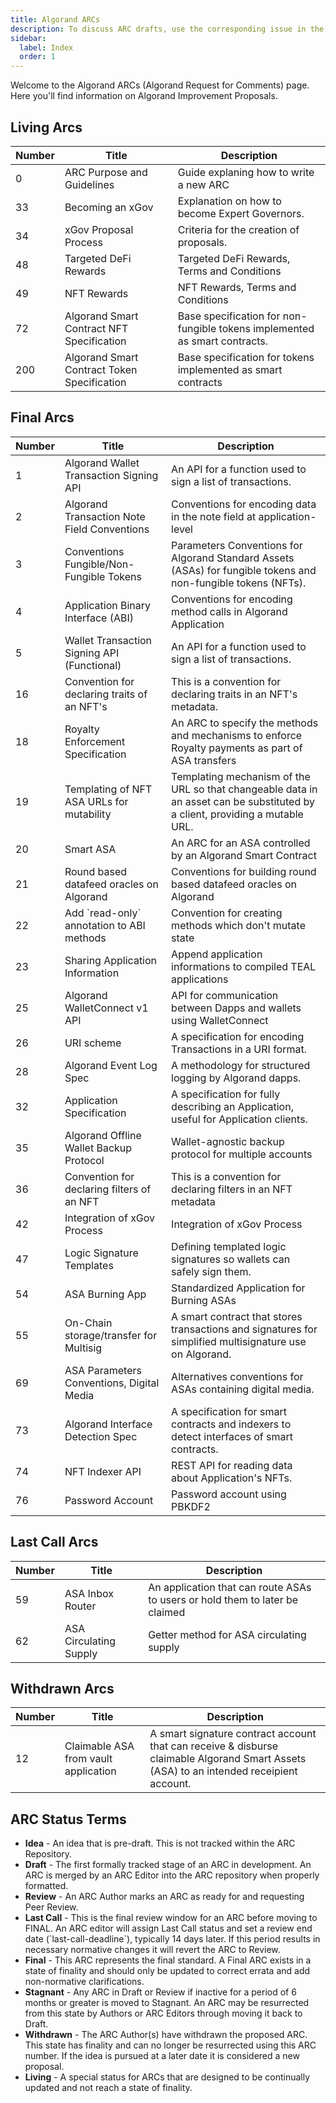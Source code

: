 ```yaml
---
title: Algorand ARCs
description: To discuss ARC drafts, use the corresponding issue in the issue tracker.
sidebar:
  label: Index
  order: 1
---
```


Welcome to the Algorand ARCs (Algorand Request for Comments) page. Here you'll find information on Algorand Improvement Proposals.

<section>
  <h2>Living Arcs</h2>
  <table>
    <thead>
      <tr>
        <th>Number</th>
        <th>Title</th>
        <th>Description</th>
      </tr>
    </thead>
    <tbody>
      <tr>
    <td><a href="/standards/arcs/0" style='display: block; text-decoration: none; color: inherit;'>0</a></td>
    <td><a href="/standards/arcs/0" style='display: block; text-decoration: none; color: inherit;'>ARC Purpose and Guidelines</a></td>
    <td><a href="/standards/arcs/0" style='display: block; text-decoration: none; color: inherit;'>Guide explaning how to write a new ARC</a></td>
  </tr>
      <tr>
    <td><a href="/standards/arcs/33" style='display: block; text-decoration: none; color: inherit;'>33</a></td>
    <td><a href="/standards/arcs/33" style='display: block; text-decoration: none; color: inherit;'>Becoming an xGov</a></td>
    <td><a href="/standards/arcs/33" style='display: block; text-decoration: none; color: inherit;'>Explanation on how to become Expert Governors.</a></td>
  </tr>
      <tr>
    <td><a href="/standards/arcs/34" style='display: block; text-decoration: none; color: inherit;'>34</a></td>
    <td><a href="/standards/arcs/34" style='display: block; text-decoration: none; color: inherit;'>xGov Proposal Process</a></td>
    <td><a href="/standards/arcs/34" style='display: block; text-decoration: none; color: inherit;'>Criteria for the creation of proposals.</a></td>
  </tr>
      <tr>
    <td><a href="/standards/arcs/48" style='display: block; text-decoration: none; color: inherit;'>48</a></td>
    <td><a href="/standards/arcs/48" style='display: block; text-decoration: none; color: inherit;'>Targeted DeFi Rewards</a></td>
    <td><a href="/standards/arcs/48" style='display: block; text-decoration: none; color: inherit;'>Targeted DeFi Rewards, Terms and Conditions</a></td>
  </tr>
      <tr>
    <td><a href="/standards/arcs/49" style='display: block; text-decoration: none; color: inherit;'>49</a></td>
    <td><a href="/standards/arcs/49" style='display: block; text-decoration: none; color: inherit;'>NFT Rewards</a></td>
    <td><a href="/standards/arcs/49" style='display: block; text-decoration: none; color: inherit;'>NFT Rewards, Terms and Conditions</a></td>
  </tr>
      <tr>
    <td><a href="/standards/arcs/72" style='display: block; text-decoration: none; color: inherit;'>72</a></td>
    <td><a href="/standards/arcs/72" style='display: block; text-decoration: none; color: inherit;'>Algorand Smart Contract NFT Specification</a></td>
    <td><a href="/standards/arcs/72" style='display: block; text-decoration: none; color: inherit;'>Base specification for non-fungible tokens implemented as smart contracts.</a></td>
  </tr>
      <tr>
    <td><a href="/standards/arcs/200" style='display: block; text-decoration: none; color: inherit;'>200</a></td>
    <td><a href="/standards/arcs/200" style='display: block; text-decoration: none; color: inherit;'>Algorand Smart Contract Token Specification</a></td>
    <td><a href="/standards/arcs/200" style='display: block; text-decoration: none; color: inherit;'>Base specification for tokens implemented as smart contracts</a></td>
  </tr>
    </tbody>
  </table>
</section>
<section>
  <h2>Final Arcs</h2>
  <table>
    <thead>
      <tr>
        <th>Number</th>
        <th>Title</th>
        <th>Description</th>
      </tr>
    </thead>
    <tbody>
      <tr>
    <td><a href="/standards/arcs/1" style='display: block; text-decoration: none; color: inherit;'>1</a></td>
    <td><a href="/standards/arcs/1" style='display: block; text-decoration: none; color: inherit;'>Algorand Wallet Transaction Signing API</a></td>
    <td><a href="/standards/arcs/1" style='display: block; text-decoration: none; color: inherit;'>An API for a function used to sign a list of transactions.</a></td>
  </tr>
      <tr>
    <td><a href="/standards/arcs/2" style='display: block; text-decoration: none; color: inherit;'>2</a></td>
    <td><a href="/standards/arcs/2" style='display: block; text-decoration: none; color: inherit;'>Algorand Transaction Note Field Conventions</a></td>
    <td><a href="/standards/arcs/2" style='display: block; text-decoration: none; color: inherit;'>Conventions for encoding data in the note field at application-level</a></td>
  </tr>
      <tr>
    <td><a href="/standards/arcs/3" style='display: block; text-decoration: none; color: inherit;'>3</a></td>
    <td><a href="/standards/arcs/3" style='display: block; text-decoration: none; color: inherit;'>Conventions Fungible/Non-Fungible Tokens</a></td>
    <td><a href="/standards/arcs/3" style='display: block; text-decoration: none; color: inherit;'>Parameters Conventions for Algorand Standard Assets (ASAs) for fungible tokens and non-fungible tokens (NFTs).</a></td>
  </tr>
      <tr>
    <td><a href="/standards/arcs/4" style='display: block; text-decoration: none; color: inherit;'>4</a></td>
    <td><a href="/standards/arcs/4" style='display: block; text-decoration: none; color: inherit;'>Application Binary Interface (ABI)</a></td>
    <td><a href="/standards/arcs/4" style='display: block; text-decoration: none; color: inherit;'>Conventions for encoding method calls in Algorand Application</a></td>
  </tr>
      <tr>
    <td><a href="/standards/arcs/5" style='display: block; text-decoration: none; color: inherit;'>5</a></td>
    <td><a href="/standards/arcs/5" style='display: block; text-decoration: none; color: inherit;'>Wallet Transaction Signing API (Functional)</a></td>
    <td><a href="/standards/arcs/5" style='display: block; text-decoration: none; color: inherit;'>An API for a function used to sign a list of transactions.</a></td>
  </tr>
      <tr>
    <td><a href="/standards/arcs/16" style='display: block; text-decoration: none; color: inherit;'>16</a></td>
    <td><a href="/standards/arcs/16" style='display: block; text-decoration: none; color: inherit;'>Convention for declaring traits of an NFT's</a></td>
    <td><a href="/standards/arcs/16" style='display: block; text-decoration: none; color: inherit;'>This is a convention for declaring traits in an NFT's metadata.</a></td>
  </tr>
      <tr>
    <td><a href="/standards/arcs/18" style='display: block; text-decoration: none; color: inherit;'>18</a></td>
    <td><a href="/standards/arcs/18" style='display: block; text-decoration: none; color: inherit;'>Royalty Enforcement Specification</a></td>
    <td><a href="/standards/arcs/18" style='display: block; text-decoration: none; color: inherit;'>An ARC to specify the methods and mechanisms to enforce Royalty payments as part of ASA transfers</a></td>
  </tr>
      <tr>
    <td><a href="/standards/arcs/19" style='display: block; text-decoration: none; color: inherit;'>19</a></td>
    <td><a href="/standards/arcs/19" style='display: block; text-decoration: none; color: inherit;'>Templating of NFT ASA URLs for mutability</a></td>
    <td><a href="/standards/arcs/19" style='display: block; text-decoration: none; color: inherit;'>Templating mechanism of the URL so that changeable data in an asset can be substituted by a client, providing a mutable URL.</a></td>
  </tr>
      <tr>
    <td><a href="/standards/arcs/20" style='display: block; text-decoration: none; color: inherit;'>20</a></td>
    <td><a href="/standards/arcs/20" style='display: block; text-decoration: none; color: inherit;'>Smart ASA</a></td>
    <td><a href="/standards/arcs/20" style='display: block; text-decoration: none; color: inherit;'>An ARC for an ASA controlled by an Algorand Smart Contract</a></td>
  </tr>
      <tr>
    <td><a href="/standards/arcs/21" style='display: block; text-decoration: none; color: inherit;'>21</a></td>
    <td><a href="/standards/arcs/21" style='display: block; text-decoration: none; color: inherit;'>Round based datafeed oracles on Algorand</a></td>
    <td><a href="/standards/arcs/21" style='display: block; text-decoration: none; color: inherit;'>Conventions for building round based datafeed oracles on Algorand</a></td>
  </tr>
      <tr>
    <td><a href="/standards/arcs/22" style='display: block; text-decoration: none; color: inherit;'>22</a></td>
    <td><a href="/standards/arcs/22" style='display: block; text-decoration: none; color: inherit;'>Add `read-only` annotation to ABI methods</a></td>
    <td><a href="/standards/arcs/22" style='display: block; text-decoration: none; color: inherit;'>Convention for creating methods which don't mutate state</a></td>
  </tr>
      <tr>
    <td><a href="/standards/arcs/23" style='display: block; text-decoration: none; color: inherit;'>23</a></td>
    <td><a href="/standards/arcs/23" style='display: block; text-decoration: none; color: inherit;'>Sharing Application Information</a></td>
    <td><a href="/standards/arcs/23" style='display: block; text-decoration: none; color: inherit;'>Append application informations to compiled TEAL applications</a></td>
  </tr>
      <tr>
    <td><a href="/standards/arcs/25" style='display: block; text-decoration: none; color: inherit;'>25</a></td>
    <td><a href="/standards/arcs/25" style='display: block; text-decoration: none; color: inherit;'>Algorand WalletConnect v1 API</a></td>
    <td><a href="/standards/arcs/25" style='display: block; text-decoration: none; color: inherit;'>API for communication between Dapps and wallets using WalletConnect</a></td>
  </tr>
      <tr>
    <td><a href="/standards/arcs/26" style='display: block; text-decoration: none; color: inherit;'>26</a></td>
    <td><a href="/standards/arcs/26" style='display: block; text-decoration: none; color: inherit;'>URI scheme</a></td>
    <td><a href="/standards/arcs/26" style='display: block; text-decoration: none; color: inherit;'>A specification for encoding Transactions in a URI format.</a></td>
  </tr>
      <tr>
    <td><a href="/standards/arcs/28" style='display: block; text-decoration: none; color: inherit;'>28</a></td>
    <td><a href="/standards/arcs/28" style='display: block; text-decoration: none; color: inherit;'>Algorand Event Log Spec</a></td>
    <td><a href="/standards/arcs/28" style='display: block; text-decoration: none; color: inherit;'>A methodology for structured logging by Algorand dapps.</a></td>
  </tr>
      <tr>
    <td><a href="/standards/arcs/32" style='display: block; text-decoration: none; color: inherit;'>32</a></td>
    <td><a href="/standards/arcs/32" style='display: block; text-decoration: none; color: inherit;'>Application Specification</a></td>
    <td><a href="/standards/arcs/32" style='display: block; text-decoration: none; color: inherit;'>A specification for fully describing an Application, useful for Application clients.</a></td>
  </tr>
      <tr>
    <td><a href="/standards/arcs/35" style='display: block; text-decoration: none; color: inherit;'>35</a></td>
    <td><a href="/standards/arcs/35" style='display: block; text-decoration: none; color: inherit;'>Algorand Offline Wallet Backup Protocol</a></td>
    <td><a href="/standards/arcs/35" style='display: block; text-decoration: none; color: inherit;'>Wallet-agnostic backup protocol for multiple accounts</a></td>
  </tr>
      <tr>
    <td><a href="/standards/arcs/36" style='display: block; text-decoration: none; color: inherit;'>36</a></td>
    <td><a href="/standards/arcs/36" style='display: block; text-decoration: none; color: inherit;'>Convention for declaring filters of an NFT</a></td>
    <td><a href="/standards/arcs/36" style='display: block; text-decoration: none; color: inherit;'>This is a convention for declaring filters in an NFT metadata</a></td>
  </tr>
      <tr>
    <td><a href="/standards/arcs/42" style='display: block; text-decoration: none; color: inherit;'>42</a></td>
    <td><a href="/standards/arcs/42" style='display: block; text-decoration: none; color: inherit;'>Integration of xGov Process</a></td>
    <td><a href="/standards/arcs/42" style='display: block; text-decoration: none; color: inherit;'>Integration of xGov Process</a></td>
  </tr>
      <tr>
    <td><a href="/standards/arcs/47" style='display: block; text-decoration: none; color: inherit;'>47</a></td>
    <td><a href="/standards/arcs/47" style='display: block; text-decoration: none; color: inherit;'>Logic Signature Templates</a></td>
    <td><a href="/standards/arcs/47" style='display: block; text-decoration: none; color: inherit;'>Defining templated logic signatures so wallets can safely sign them.</a></td>
  </tr>
      <tr>
    <td><a href="/standards/arcs/54" style='display: block; text-decoration: none; color: inherit;'>54</a></td>
    <td><a href="/standards/arcs/54" style='display: block; text-decoration: none; color: inherit;'>ASA Burning App</a></td>
    <td><a href="/standards/arcs/54" style='display: block; text-decoration: none; color: inherit;'>Standardized Application for Burning ASAs</a></td>
  </tr>
      <tr>
    <td><a href="/standards/arcs/55" style='display: block; text-decoration: none; color: inherit;'>55</a></td>
    <td><a href="/standards/arcs/55" style='display: block; text-decoration: none; color: inherit;'>On-Chain storage/transfer for Multisig</a></td>
    <td><a href="/standards/arcs/55" style='display: block; text-decoration: none; color: inherit;'>A smart contract that stores transactions and signatures for simplified multisignature use on Algorand.</a></td>
  </tr>
      <tr>
    <td><a href="/standards/arcs/69" style='display: block; text-decoration: none; color: inherit;'>69</a></td>
    <td><a href="/standards/arcs/69" style='display: block; text-decoration: none; color: inherit;'>ASA Parameters Conventions, Digital Media</a></td>
    <td><a href="/standards/arcs/69" style='display: block; text-decoration: none; color: inherit;'>Alternatives conventions for ASAs containing digital media.</a></td>
  </tr>
      <tr>
    <td><a href="/standards/arcs/73" style='display: block; text-decoration: none; color: inherit;'>73</a></td>
    <td><a href="/standards/arcs/73" style='display: block; text-decoration: none; color: inherit;'>Algorand Interface Detection Spec</a></td>
    <td><a href="/standards/arcs/73" style='display: block; text-decoration: none; color: inherit;'>A specification for smart contracts and indexers to detect interfaces of smart contracts.</a></td>
  </tr>
      <tr>
    <td><a href="/standards/arcs/74" style='display: block; text-decoration: none; color: inherit;'>74</a></td>
    <td><a href="/standards/arcs/74" style='display: block; text-decoration: none; color: inherit;'>NFT Indexer API</a></td>
    <td><a href="/standards/arcs/74" style='display: block; text-decoration: none; color: inherit;'>REST API for reading data about Application's NFTs.</a></td>
  </tr>
      <tr>
    <td><a href="/standards/arcs/76" style='display: block; text-decoration: none; color: inherit;'>76</a></td>
    <td><a href="/standards/arcs/76" style='display: block; text-decoration: none; color: inherit;'>Password Account</a></td>
    <td><a href="/standards/arcs/76" style='display: block; text-decoration: none; color: inherit;'>Password account using PBKDF2</a></td>
  </tr>
    </tbody>
  </table>
</section>
<section>
  <h2>Last Call Arcs</h2>
  <table>
    <thead>
      <tr>
        <th>Number</th>
        <th>Title</th>
        <th>Description</th>
      </tr>
    </thead>
    <tbody>
      <tr>
    <td><a href="/standards/arcs/59" style='display: block; text-decoration: none; color: inherit;'>59</a></td>
    <td><a href="/standards/arcs/59" style='display: block; text-decoration: none; color: inherit;'>ASA Inbox Router</a></td>
    <td><a href="/standards/arcs/59" style='display: block; text-decoration: none; color: inherit;'>An application that can route ASAs to users or hold them to later be claimed</a></td>
  </tr>
      <tr>
    <td><a href="/standards/arcs/62" style='display: block; text-decoration: none; color: inherit;'>62</a></td>
    <td><a href="/standards/arcs/62" style='display: block; text-decoration: none; color: inherit;'>ASA Circulating Supply</a></td>
    <td><a href="/standards/arcs/62" style='display: block; text-decoration: none; color: inherit;'>Getter method for ASA circulating supply</a></td>
  </tr>
    </tbody>
  </table>
</section>
<section>
  <h2>Withdrawn Arcs</h2>
  <table>
    <thead>
      <tr>
        <th>Number</th>
        <th>Title</th>
        <th>Description</th>
      </tr>
    </thead>
    <tbody>
      <tr>
    <td><a href="/standards/arcs/12" style='display: block; text-decoration: none; color: inherit;'>12</a></td>
    <td><a href="/standards/arcs/12" style='display: block; text-decoration: none; color: inherit;'>Claimable ASA from vault application</a></td>
    <td><a href="/standards/arcs/12" style='display: block; text-decoration: none; color: inherit;'>A smart signature contract account that can receive & disburse claimable Algorand Smart Assets (ASA) to an intended receipient account.</a></td>
  </tr>
    </tbody>
  </table>
</section>

## ARC Status Terms
<ul>
  <li>
    <strong>Idea</strong> - An idea that is pre-draft. This is not tracked
    within the ARC Repository.
  </li>
  <li>
    <strong>Draft</strong> - The first formally tracked stage of an ARC in
    development. An ARC is merged by an ARC Editor into the ARC repository when
    properly formatted.
  </li>
  <li>
    <strong>Review</strong> - An ARC Author marks an ARC as ready for and
    requesting Peer Review.
  </li>
  <li>
    <strong>Last Call</strong> - This is the final review window for an ARC
    before moving to FINAL. An ARC editor will assign Last Call status and set a
    review end date (`last-call-deadline`), typically 14 days later. If this
    period results in necessary normative changes it will revert the ARC to
    Review.
  </li>
  <li>
    <strong>Final</strong> - This ARC represents the final standard. A Final ARC
    exists in a state of finality and should only be updated to correct errata
    and add non-normative clarifications.
  </li>
  <li>
    <strong>Stagnant</strong> - Any ARC in Draft or Review if inactive for a
    period of 6 months or greater is moved to Stagnant. An ARC may be
    resurrected from this state by Authors or ARC Editors through moving it back
    to Draft.
  </li>
  <li>
    <strong>Withdrawn</strong> - The ARC Author(s) have withdrawn the proposed
    ARC. This state has finality and can no longer be resurrected using this ARC
    number. If the idea is pursued at a later date it is considered a new
    proposal.
  </li>
  <li>
    <strong>Living</strong> - A special status for ARCs that are designed to be
    continually updated and not reach a state of finality.
  </li>
</ul>
